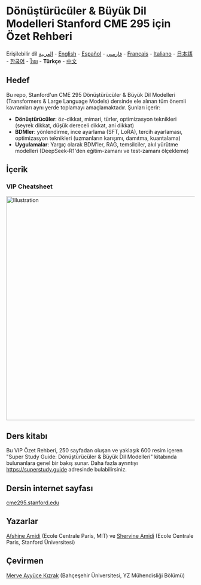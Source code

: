 # Dönüştürücüler & Büyük Dil Modelleri Stanford CME 295 için Özet Rehberi
Erişilebilir dil [العربية](https://github.com/afshinea/stanford-cme-295-transformers-large-language-models/tree/main/ar) - [English](https://github.com/afshinea/stanford-cme-295-transformers-large-language-models/tree/main/en) - [Español](https://github.com/afshinea/stanford-cme-295-transformers-large-language-models/tree/main/es) - [فارسی](https://github.com/afshinea/stanford-cme-295-transformers-large-language-models/tree/main/fa) - [Français](https://github.com/afshinea/stanford-cme-295-transformers-large-language-models/tree/main/fr) - [Italiano](https://github.com/afshinea/stanford-cme-295-transformers-large-language-models/tree/main/it) - [日本語](https://github.com/afshinea/stanford-cme-295-transformers-large-language-models/tree/main/ja) - [한국어](https://github.com/afshinea/stanford-cme-295-transformers-large-language-models/tree/main/ko) - [ไทย](https://github.com/afshinea/stanford-cme-295-transformers-large-language-models/tree/main/th) - **Türkçe** - [中文](https://github.com/afshinea/stanford-cme-295-transformers-large-language-models/tree/main/zh)

## Hedef
Bu repo, Stanford'un CME 295 Dönüştürücüler & Büyük Dil Modelleri (Transformers & Large Language Models) dersinde ele alınan tüm önemli kavramları aynı yerde toplamayı amaçlamaktadır. Şunları içerir:
- **Dönüştürücüler**: öz-dikkat, mimari, türler, optimizasyon teknikleri (seyrek dikkat, düşük dereceli dikkat, ani dikkat)
- **BDMler**: yönlendirme, ince ayarlama (SFT, LoRA), tercih ayarlaması, optimizasyon teknikleri (uzmanların karışımı, damıtma, kuantalama)
- **Uygulamalar**: Yargıç olarak BDM’ler, RAG, temsilciler, akıl yürütme modelleri (DeepSeek-R1'den eğitim-zamanı ve test-zamanı ölçekleme)

## İçerik
### VIP Cheatsheet
<a href="https://github.com/afshinea/stanford-cme-295-transformers-large-language-models/blob/main/tr/cheatsheet-transformers-large-language-models.pdf"><img src="https://cme295.stanford.edu/cheatsheet-tr.png" alt="Illustration" width="600px"/></a>

## Ders kitabı
Bu VIP Özet Rehberi, 250 sayfadan oluşan ve yaklaşık 600 resim içeren "Super Study Guide: Dönüştürücüler & Büyük Dil Modelleri" kitabında bulunanlara genel bir bakış sunar. Daha fazla ayrıntıyı https://superstudy.guide adresinde bulabilirsiniz.

## Dersin internet sayfası
[cme295.stanford.edu](https://cme295.stanford.edu/)

## Yazarlar
[Afshine Amidi](https://www.linkedin.com/in/afshineamidi/) (Ecole Centrale Paris, MIT) ve [Shervine Amidi](https://www.linkedin.com/in/shervineamidi/) (Ecole Centrale Paris, Stanford Üniversitesi)

## Çevirmen
[Merve Ayyüce Kızrak](https://www.linkedin.com/in/merve-ayyuce-kizrak/) (Bahçeşehir Üniversitesi, YZ Mühendisliği Bölümü)
